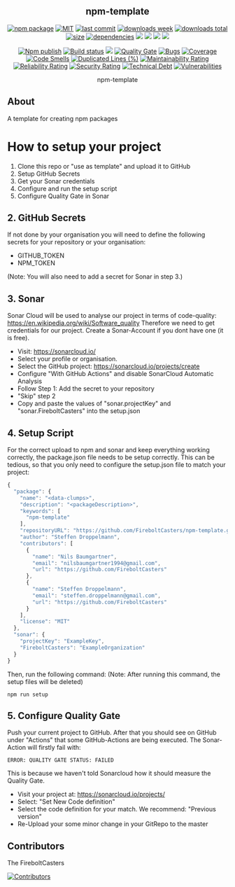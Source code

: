 <h2 align="center">
    npm-template
</h2>

<p align="center">
  <a href="https://badge.fury.io/js/data-clumps.svg"><img src="https://badge.fury.io/js/data-clumps.svg" alt="npm package" /></a>
  <a href="https://img.shields.io/github/license/FireboltCasters/data-clumps"><img src="https://img.shields.io/github/license/FireboltCasters/data-clumps" alt="MIT" /></a>
  <a href="https://img.shields.io/github/last-commit/FireboltCasters/data-clumps?logo=git"><img src="https://img.shields.io/github/last-commit/FireboltCasters/data-clumps?logo=git" alt="last commit" /></a>
  <a href="https://www.npmjs.com/package/data-clumps"><img src="https://img.shields.io/npm/dm/data-clumps.svg" alt="downloads week" /></a>
  <a href="https://www.npmjs.com/package/data-clumps"><img src="https://img.shields.io/npm/dt/data-clumps.svg" alt="downloads total" /></a>
  <a href="https://github.com/FireboltCasters/data-clumps"><img src="https://shields.io/github/languages/code-size/FireboltCasters/data-clumps" alt="size" /></a>
  <a href="https://david-dm.org/FireboltCasters/data-clumps"><img src="https://david-dm.org/FireboltCasters/data-clumps/status.svg" alt="dependencies" /></a>
  <a href="https://app.fossa.com/projects/git%2Bgithub.com%2FFireboltCasters%2Fdata-clumps?ref=badge_shield" alt="FOSSA Status"><img src="https://app.fossa.com/api/projects/git%2Bgithub.com%2FFireboltCasters%2Fdata-clumps.svg?type=shield"/></a>
  <a href="https://github.com/google/gts" alt="Google TypeScript Style"><img src="https://img.shields.io/badge/code%20style-google-blueviolet.svg"/></a>
  <a href="https://shields.io/" alt="Google TypeScript Style"><img src="https://img.shields.io/badge/uses-TypeScript-blue.svg"/></a>
  <a href="https://github.com/marketplace/actions/lint-action"><img src="https://img.shields.io/badge/uses-Lint%20Action-blue.svg"/></a>
</p>

<p align="center">
  <a href="https://github.com/FireboltCasters/data-clumps/actions/workflows/npmPublish.yml"><img src="https://github.com/FireboltCasters/data-clumps/actions/workflows/npmPublish.yml/badge.svg" alt="Npm publish" /></a>
  <a href="https://github.com/FireboltCasters/data-clumps/actions/workflows/linter.yml"><img src="https://github.com/FireboltCasters/data-clumps/actions/workflows/linter.yml/badge.svg" alt="Build status" /></a>
    <a href="https://jessemillar.com/r/man-hours"><img src="https://img.shields.io/endpoint?url=https%3A%2F%2Fmh.jessemillar.com%2Fhours%3Frepo%3Dhttps%3A%2F%2Fgithub.com%2FFireboltCasters%2Fdata-clumps"/></a>
  <a href="https://sonarcloud.io/dashboard?id=ExampleKey"><img src="https://sonarcloud.io/api/project_badges/measure?project=ExampleKey&metric=alert_status" alt="Quality Gate" /></a>
  <a href="https://sonarcloud.io/dashboard?id=ExampleKey"><img src="https://sonarcloud.io/api/project_badges/measure?project=ExampleKey&metric=bugs" alt="Bugs" /></a>
  <a href="https://sonarcloud.io/dashboard?id=ExampleKey"><img src="https://sonarcloud.io/api/project_badges/measure?project=ExampleKey&metric=coverage" alt="Coverage" /></a>
  <a href="https://sonarcloud.io/dashboard?id=ExampleKey"><img src="https://sonarcloud.io/api/project_badges/measure?project=ExampleKey&metric=code_smells" alt="Code Smells" /></a>
  <a href="https://sonarcloud.io/dashboard?id=ExampleKey"><img src="https://sonarcloud.io/api/project_badges/measure?project=ExampleKey&metric=duplicated_lines_density" alt="Duplicated Lines (%)" /></a>
  <a href="https://sonarcloud.io/dashboard?id=ExampleKey"><img src="https://sonarcloud.io/api/project_badges/measure?project=ExampleKey&metric=sqale_rating" alt="Maintainability Rating" /></a>
  <a href="https://sonarcloud.io/dashboard?id=ExampleKey"><img src="https://sonarcloud.io/api/project_badges/measure?project=ExampleKey&metric=reliability_rating" alt="Reliability Rating" /></a>
  <a href="https://sonarcloud.io/dashboard?id=ExampleKey"><img src="https://sonarcloud.io/api/project_badges/measure?project=ExampleKey&metric=security_rating" alt="Security Rating" /></a>
  <a href="https://sonarcloud.io/dashboard?id=ExampleKey"><img src="https://sonarcloud.io/api/project_badges/measure?project=ExampleKey&metric=sqale_index" alt="Technical Debt" /></a>
  <a href="https://sonarcloud.io/dashboard?id=ExampleKey"><img src="https://sonarcloud.io/api/project_badges/measure?project=ExampleKey&metric=vulnerabilities" alt="Vulnerabilities" /></a>
</p>

<p align="center">
    npm-template
</p>

## About

A template for creating npm packages

# How to setup your project

1. Clone this repo or "use as template" and upload it to GitHub
2. Setup GitHub Secrets
2. Get your Sonar credentials
3. Configure and run the setup script
4. Configure Quality Gate in Sonar


## 2. GitHub Secrets

If not done by your organisation you will need to define the following secrets for your repository or your organisation:
- GITHUB_TOKEN
- NPM_TOKEN

(Note: You will also need to add a secret for Sonar in step 3.)


## 3. Sonar

Sonar Cloud will be used to analyse our project in terms of code-quality: https://en.wikipedia.org/wiki/Software_quality
Therefore we need to get credentials for our project. Create a Sonar-Account if you dont have one (it is free).

- Visit: https://sonarcloud.io/
- Select your profile or organisation.
- Select the GitHub project: https://sonarcloud.io/projects/create
- Configure "With GitHub Actions" and disable SonarCloud Automatic Analysis
- Follow Step 1: Add the secret to your repository
- "Skip" step 2
- Copy and paste the values of "sonar.projectKey" and "sonar.FireboltCasters" into the setup.json


## 4. Setup Script

For the correct upload to npm and sonar and keep everything working correctly, the package.json file needs to be setup correctly. This can be tedious, so that you only need to configure the setup.json file to match your project:

```javascript
{
  "package": {
    "name": "<data-clumps>",
    "description": "<packageDescription>",
    "keywords": [
      "npm-template"
    ],
    "repositoryURL": "https://github.com/FireboltCasters/npm-template.git",
    "author": "Steffen Droppelmann",
    "contributors": [
      {
        "name": "Nils Baumgartner",
        "email": "nilsbaumgartner1994@gmail.com",
        "url": "https://github.com/FireboltCasters"
      },
      {
        "name": "Steffen Droppelmann",
        "email": "steffen.droppelmann@gmail.com",
        "url": "https://github.com/FireboltCasters"
      }
    ],
    "license": "MIT"
  },
  "sonar": {
    "projectKey": "ExampleKey",
    "FireboltCasters": "ExampleOrganization"
  }
}
```

Then, run the following command:
(Note: After running this command, the setup files will be deleted)

```
npm run setup
```

## 5. Configure Quality Gate

Push your current project to GitHub. After that you should see on GitHub under "Actions" that some GitHub-Actions are being executed. The Sonar-Action will firstly fail with: 
```
ERROR: QUALITY GATE STATUS: FAILED
```
This is because we haven't told Sonarcloud how it should measure the Quality Gate.

- Visit your project at: https://sonarcloud.io/projects/
- Select: "Set New Code definition"
- Select the code definition for your match. We recommend: "Previous version"
- Re-Upload your some minor change in your GitRepo to the master


## Contributors

The FireboltCasters

<a href="https://github.com/FireboltCasters/data-clumps"><img src="https://contrib.rocks/image?repo=FireboltCasters/data-clumps" alt="Contributors" /></a>
